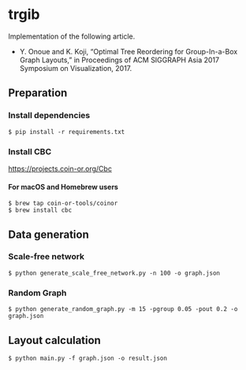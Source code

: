# trgib

Implementation of the following article.

* Y. Onoue and K. Koji, “Optimal Tree Reordering for Group-In-a-Box Graph Layouts,” in Proceedings of ACM SIGGRAPH Asia 2017 Symposium on Visualization, 2017.

## Preparation

### Install dependencies

```shell-session
$ pip install -r requirements.txt
```

### Install CBC

https://projects.coin-or.org/Cbc

#### For macOS and Homebrew users

```shell-session
$ brew tap coin-or-tools/coinor
$ brew install cbc
```

## Data generation

### Scale-free network

```shell-session
$ python generate_scale_free_network.py -n 100 -o graph.json
```

### Random Graph

```shell-session
$ python generate_random_graph.py -m 15 -pgroup 0.05 -pout 0.2 -o graph.json
```

## Layout calculation

```shell-session
$ python main.py -f graph.json -o result.json
```
